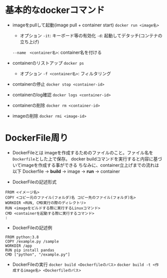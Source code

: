 # 基本的なdockerコマンド
- imageをpullして起動(image pull + container start)
```docker run <image名>```
    - オプション
    ```-it```: キーボード等の有効化
    ```-d```: 起動してデタッチ(コンテナの立ち上げ)

    ```--name　<container名>```: container名を付ける

- containerのリストアップ
```docker ps```
    - オプション
        ```-f <container名>```: フィルタリング

- containerの停止
```docker stop <container-id>```

- containerのlog確認
```docker logs <container-id>```

- containerの削除
```docker rm <container-id>```

- imageの削除
```docker rmi <image-id>```

# DockerFile周り
- DockerFileとは
imageを作成するためのファイルのこと。ファイル名を`Dockerfile`とした上で保存。
docker buildコマンドを実行すると内容に基づいてimageを作成する事ができる
ちなみに、container立上げまでの流れは以下
Dockerfile -> **build** -> image -> **run** -> container

- DockerFileの記述形式
```
FROM <イメージ名>
COPY <コピー元のファイル(フォルダ)名 コピー先のファイル(フォルダ)名>
WORKDIR <RUN, CMD実行の際のディレクトリ>
RUN <imageをビルドする際に実行するLinuxコマンド>
CMD <containerを起動する際に実行するコマンド>
:
```
- DockerFileの記述例
```
FROM python:3.8
COPY /example.py /sample
WORKDIR /app
RUN pip install pandas
CMD ["python", "/example.py"]
```

- DockerFileの実行
```docker build <Dockerfileのパス>```
```docker build -t <作成するimage名> <Dockerfileのパス>```

